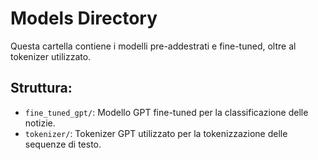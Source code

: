 # Models Directory

Questa cartella contiene i modelli pre-addestrati e fine-tuned, oltre al tokenizer utilizzato.

## Struttura:
- `fine_tuned_gpt/`: Modello GPT fine-tuned per la classificazione delle notizie.
- `tokenizer/`: Tokenizer GPT utilizzato per la tokenizzazione delle sequenze di testo.
